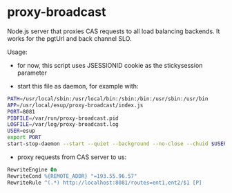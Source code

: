 # proxy-broadcast
Node.js server that proxies CAS requests to all load balancing backends. It works for the pgtUrl and back channel SLO. 

Usage:

- for now, this script uses JSESSIONID cookie as the stickysession parameter

- start this file as daemon, for example with:

```sh
PATH=/usr/local/sbin:/usr/local/bin:/sbin:/bin:/usr/sbin:/usr/bin
APP=/usr/local/esup/proxy-broadcast/index.js
PORT=8081
PIDFILE=/var/run/proxy-broadcast.pid
LOGFILE=/var/log/proxy-broadcast.log
USER=esup
export PORT
start-stop-daemon --start --quiet --background --no-close --chuid $USER --pidfile "$PIDFILE" --make-pidfile --startas $APP >>$LOGFILE 2>&1
```

- proxy requests from CAS server to us:

```apache
RewriteEngine On
RewriteCond %{REMOTE_ADDR} "=193.55.96.57"
RewriteRule ^(.*) http://localhost:8081/routes=ent1,ent2/$1 [P]
```
